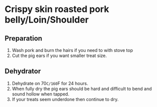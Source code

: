 # Crispy skin roasted pork belly/Loin/Shoulder

## Preparation
1. Wash pork and burn the hairs if you need  to with stove top
2. Cut the pig ears if you want smaller treat size.

## Dehydrator
1. Dehydrate on 70`C/160`F for 24 hours.
2. When fully dry the pig ears should be hard and difficult to bend and sound hollow when tapped.
3. If your treats seem underdone then continue to dry.

